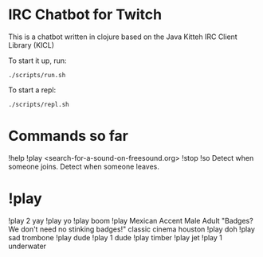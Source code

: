 # IRC Chatbot for Twitch

This is a chatbot written in clojure based on the Java Kitteh IRC Client Library (KICL)

To start it up, run: 

```
./scripts/run.sh
```

To start a repl: 

```
./scripts/repl.sh
```

# Commands so far

!help
!play <search-for-a-sound-on-freesound.org>
!stop 
!so <username>
Detect when someone joins. 
Detect when someone leaves. 

# !play

!play 2 yay
!play yo
!play boom
!play Mexican Accent Male Adult "Badges? We don't need no stinking badges!" classic cinema houston
!play doh
!play sad trombone
!play dude
!play 1 dude
!play timber
!play jet
!play 1 underwater
